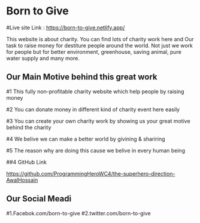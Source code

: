 # Born to Give

#Live site Link : https://born-to-give.netlify.app/

This website is about charity. You can find lots of charity work here and Our task to raise money for destiture people around the world. Not just we work for people but for better environment, greenhouse, saving animal, pure water supply and many more.

## Our Main Motive behind this great work

#1 This fully non-profitable charity website which help people by raising money

#2 You can donate money in different kind of charity event here easily

#3 You can create your own charity work by showing us your great motive behind the charity

#4 We belive we can make a better world by givining & shariring

#5 The reason why are doing this cause we belive in every human being

##4 GitHub Link

https://github.com/ProgrammingHeroWC4/the-superhero-direction-AwalHossain

## Our Social Meadi

#1.Facebok.com/born-to-give
#2.twitter.com/born-to-give
